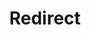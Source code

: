 ﻿---
layout: src/layouts/Redirect.astro
title: Redirect
redirect: https://octopus.com/docs/infrastructure/deployment-targets/tentacle/windows/azure-virtual-machines/index
pubDate:  2023-01-01
navSearch: false
navSitemap: false
navMenu: false
---
